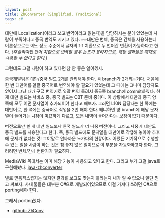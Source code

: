 ```yaml
---
layout: post
title: ZhConverter (Simplified, Traditional)
tags: c#
---
```


대만에 Localization(이라고 쓰고 번역이라고 읽는다)을 담당하시는 분이 있었는데 사람이 부족하다고 중국 번역도 시키고 있다. ~~대만은 번체, 중국은 간체를 사용하는데 이론상으로는 어느 정도 수준에서 글자의 1:1 치환으로 두 언어간 변환이 가능하다고 한다. *(후술하자면 단어 치환으로 번역할 경우 논조가 달라지므로, 해당 결과물은 제대로 사용할 수 없다고 한다.)*

그런데도 그걸 사람이 하고 있다면 참 안 좋은 일이겠지.

중국개발팀은 대만/중국 빌드 2개를 관리해야 한다. 즉 branch가 2개라는거다. 처음에 한 번 대만어를 일괄 중국어로 번역해야 할 필요가 있었는데 그 때에는 그나마 담당자도 없어서 그냥 내가 구글 번역기로 일괄 번역 돌려서 중국쪽 branch에 commit하였다. 현재 대만 빌드는 서비스 중, 중국 빌드는 CBT 준비 중이다. 이 상황에서 대만과 중국 양 쪽에 모두 어떤 문자열이 추가되어야 한다고 해보자. 그러면 L10N 담당자는 한 쪽에는 대만어로, 한 쪽에는 중국어로 작업을 2번 해야 한다. 왜냐하면 양 branch에 해당 문자열이 들어가는 시점이 미묘하게 다르고, 모든 내역이 들어간다는 보장이 없기 때문이다.

버전으로만 볼 때 대만 빌드보다 중국 빌드가 더 나중 버전이다. 그리고 나중에 대만도 중국 빌드를 사용한다고 한다. 즉, 중국 빌드에도 문자열을 대만어로 작업해 놓아야 추후에 문제가 없다는 것! 그야말로 안타까운 노가다의 현장이다. 어쨌든 기계적으로 수행할 수 있는 일을 사람이 하는 것은 참 좋지 않은 일이므로 이 부분을 자동화하고자 한다. 그러려면 번체/간체 변환기가 필요하다.

MediaWiki 쪽에서는 이미 해당 기능이 사용되고 있다고 한다. 그리고 누가 그걸 java로 구현해놨다. [java-zhconverter](https://code.google.com/p/java-zhconverter/)

별로 믿음직스럽지는 않지만 결과를 보고도 맞는지 틀리는지 내가 알 수 없으니 일단 믿고 써보자. 사내 툴들은 대부분 C#으로 개발되어있으므로 이걸 가져다 쓰려면 C#으로 porting해야 한다.

그래서 porting했다.

* [github: ZhConv](https://github.com/lacti/ZhConv)
